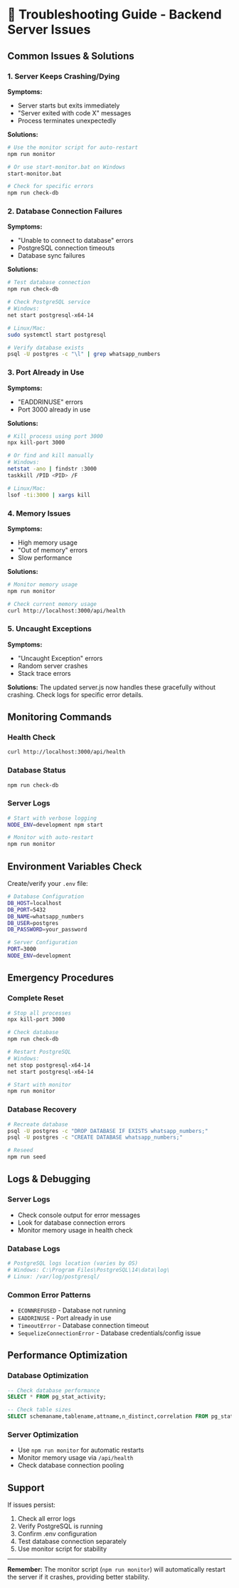 # 🚨 Troubleshooting Guide - Backend Server Issues

## Common Issues & Solutions

### 1. Server Keeps Crashing/Dying
**Symptoms:**
- Server starts but exits immediately
- "Server exited with code X" messages
- Process terminates unexpectedly

**Solutions:**
```bash
# Use the monitor script for auto-restart
npm run monitor

# Or use start-monitor.bat on Windows
start-monitor.bat

# Check for specific errors
npm run check-db
```

### 2. Database Connection Failures
**Symptoms:**
- "Unable to connect to database" errors
- PostgreSQL connection timeouts
- Database sync failures

**Solutions:**
```bash
# Test database connection
npm run check-db

# Check PostgreSQL service
# Windows:
net start postgresql-x64-14

# Linux/Mac:
sudo systemctl start postgresql

# Verify database exists
psql -U postgres -c "\l" | grep whatsapp_numbers
```

### 3. Port Already in Use
**Symptoms:**
- "EADDRINUSE" errors
- Port 3000 already in use

**Solutions:**
```bash
# Kill process using port 3000
npx kill-port 3000

# Or find and kill manually
# Windows:
netstat -ano | findstr :3000
taskkill /PID <PID> /F

# Linux/Mac:
lsof -ti:3000 | xargs kill
```

### 4. Memory Issues
**Symptoms:**
- High memory usage
- "Out of memory" errors
- Slow performance

**Solutions:**
```bash
# Monitor memory usage
npm run monitor

# Check current memory usage
curl http://localhost:3000/api/health
```

### 5. Uncaught Exceptions
**Symptoms:**
- "Uncaught Exception" errors
- Random server crashes
- Stack trace errors

**Solutions:**
The updated server.js now handles these gracefully without crashing. Check logs for specific error details.

## Monitoring Commands

### Health Check
```bash
curl http://localhost:3000/api/health
```

### Database Status
```bash
npm run check-db
```

### Server Logs
```bash
# Start with verbose logging
NODE_ENV=development npm start

# Monitor with auto-restart
npm run monitor
```

## Environment Variables Check

Create/verify your `.env` file:
```bash
# Database Configuration
DB_HOST=localhost
DB_PORT=5432
DB_NAME=whatsapp_numbers
DB_USER=postgres
DB_PASSWORD=your_password

# Server Configuration
PORT=3000
NODE_ENV=development
```

## Emergency Procedures

### Complete Reset
```bash
# Stop all processes
npx kill-port 3000

# Check database
npm run check-db

# Restart PostgreSQL
# Windows:
net stop postgresql-x64-14
net start postgresql-x64-14

# Start with monitor
npm run monitor
```

### Database Recovery
```bash
# Recreate database
psql -U postgres -c "DROP DATABASE IF EXISTS whatsapp_numbers;"
psql -U postgres -c "CREATE DATABASE whatsapp_numbers;"

# Reseed
npm run seed
```

## Logs & Debugging

### Server Logs
- Check console output for error messages
- Look for database connection errors
- Monitor memory usage in health check

### Database Logs
```bash
# PostgreSQL logs location (varies by OS)
# Windows: C:\Program Files\PostgreSQL\14\data\log\
# Linux: /var/log/postgresql/
```

### Common Error Patterns
- `ECONNREFUSED` - Database not running
- `EADDRINUSE` - Port already in use
- `TimeoutError` - Database connection timeout
- `SequelizeConnectionError` - Database credentials/config issue

## Performance Optimization

### Database Optimization
```sql
-- Check database performance
SELECT * FROM pg_stat_activity;

-- Check table sizes
SELECT schemaname,tablename,attname,n_distinct,correlation FROM pg_stats;
```

### Server Optimization
- Use `npm run monitor` for automatic restarts
- Monitor memory usage via `/api/health`
- Check database connection pooling

## Support

If issues persist:
1. Check all error logs
2. Verify PostgreSQL is running
3. Confirm .env configuration
4. Test database connection separately
5. Use monitor script for stability

---

**Remember:** The monitor script (`npm run monitor`) will automatically restart the server if it crashes, providing better stability.